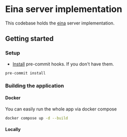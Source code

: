 # Eina server implementation

This codebase holds the [eina](https://eina.info) server implementation.

## Getting started

### Setup

- [Install](https://pre-commit.com/#installation) pre-commit hooks. If you don't have them.

```bash
pre-commit install
```

### Building the application

#### Docker

You can easily run the whole app via docker compose

```bash
docker compose up -d --build
```

#### Locally

